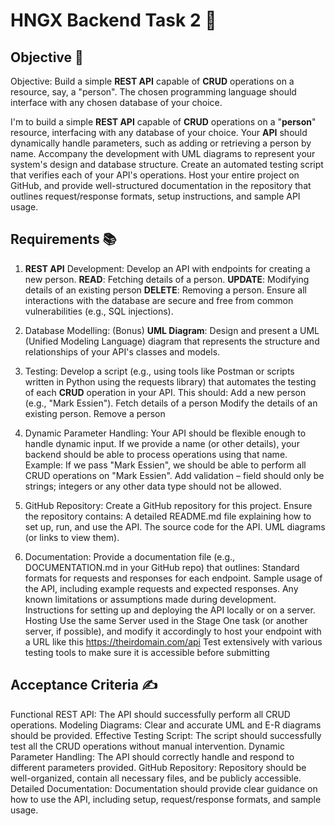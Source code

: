 # HNGX Backend Task 2 🚀

## Objective 🎯

Objective: Build a simple **REST API** capable of **CRUD** operations on a resource, say, a "person". The chosen programming language should interface with any chosen database of your choice.

I'm to build a simple **REST API** capable of **CRUD** operations on a "**person**" resource, interfacing with any database of your choice. Your **API** should dynamically handle parameters, such as adding or retrieving a person by name. Accompany the development with UML diagrams to represent your system's design and database structure. Create an automated testing script that verifies each of your API's operations. Host your entire project on GitHub, and provide well-structured documentation in the repository that outlines request/response formats, setup instructions, and sample API usage.

## Requirements 📚

1. **REST API** Development:
   Develop an API with endpoints for creating a new person.
   **READ**: Fetching details of a person.
   **UPDATE**: Modifying details of an existing person
   **DELETE**: Removing a person.
   Ensure all interactions with the database are secure and free from common vulnerabilities (e.g., SQL injections).

2. Database Modelling: (Bonus)
   **UML Diagram**: Design and present a UML (Unified Modeling Language) diagram that represents the structure and relationships of your API's classes and models.

3. Testing:
   Develop a script (e.g., using tools like Postman or scripts written in Python using the requests library) that automates the testing of each **CRUD** operation in your API.
   This should:
   Add a new person (e.g., "Mark Essien").
   Fetch details of a person
   Modify the details of an existing person.
   Remove a person

4. Dynamic Parameter Handling:
   Your API should be flexible enough to handle dynamic input. If we provide a name (or other details), your backend should be able to process operations using that name.
   Example: If we pass "Mark Essien", we should be able to perform all CRUD operations on "Mark Essien".
   Add validation – field should only be strings; integers or any other data type should not be allowed.

5. GitHub Repository:
   Create a GitHub repository for this project.
   Ensure the repository contains:
   A detailed README.md file explaining how to set up, run, and use the API.
   The source code for the API.
   UML diagrams (or links to view them).

6. Documentation:
   Provide a documentation file (e.g., DOCUMENTATION.md in your GitHub repo) that outlines:
   Standard formats for requests and responses for each endpoint.
   Sample usage of the API, including example requests and expected responses.
   Any known limitations or assumptions made during development.
   Instructions for setting up and deploying the API locally or on a server.
   Hosting Use the same Server used in the Stage One task (or another server, if possible), and modify it accordingly to host your endpoint with a URL like this <https://theirdomain.com/api>
   Test extensively with various testing tools to make sure it is accessible before submitting

## Acceptance Criteria ✍️

   Functional REST API: The API should successfully perform all CRUD operations.
   Modeling Diagrams: Clear and accurate UML and E-R diagrams should be provided.
   Effective Testing Script: The script should successfully test all the CRUD operations without manual intervention.
   Dynamic Parameter Handling: The API should correctly handle and respond to different parameters provided.
   GitHub Repository: Repository should be well-organized, contain all necessary files, and be publicly accessible.
   Detailed Documentation: Documentation should provide clear guidance on how to use the API, including setup, request/response formats, and sample usage.
